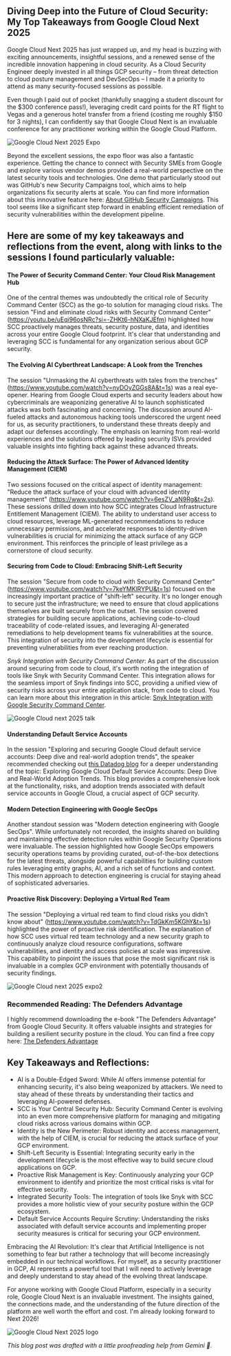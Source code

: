 ## Diving Deep into the Future of Cloud Security: My Top Takeaways from Google Cloud Next 2025
Google Cloud Next 2025 has just wrapped up, and my head is buzzing with exciting announcements, insightful sessions, and a renewed sense of the incredible innovation happening in cloud security. As a Cloud Security Engineer deeply invested in all things GCP security – from threat detection to cloud posture management and DevSecOps – I made it a priority to attend as many security-focused sessions as possible.

Even though I paid out of pocket (thankfully snagging a student discount for the $300 conference pass!), leveraging credit card points for the RT flight to Vegas and a generous hotel transfer from a friend (costing me roughly $150 for 3 nights), I can confidently say that Google Cloud Next is an invaluable conference for any practitioner working within the Google Cloud Platform.

![Google Cloud Next 2025 Expo](img/GCN25-expo1.JPG)

Beyond the excellent sessions, the expo floor was also a fantastic experience. Getting the chance to connect with Security SMEs from Google and explore various vendor demos provided a real-world perspective on the latest security tools and technologies. One demo that particularly stood out was GitHub's new Security Campaigns tool, which aims to help organizations fix security alerts at scale. You can find more information about this innovative feature here: [About GitHub Security Campaigns](https://docs.github.com/en/enterprise-cloud@latest/code-security/securing-your-organization/fixing-security-alerts-at-scale/about-security-campaigns). This tool seems like a significant step forward in enabling efficient remediation of security vulnerabilities within the development pipeline.

## Here are some of my key takeaways and reflections from the event, along with links to the sessions I found particularly valuable:

#### The Power of Security Command Center: Your Cloud Risk Management Hub

One of the central themes was undoubtedly the critical role of Security Command Center (SCC) as the go-to solution for managing cloud risks. The session "Find and eliminate cloud risks with Security Command Center" (https://youtu.be/uEqi96osNRc?si=-ZHKt6-hNXaKJEfm) highlighted how SCC proactively manages threats, security posture, data, and identities across your entire Google Cloud footprint. It's clear that understanding and leveraging SCC is fundamental for any organization serious about GCP security.

#### The Evolving AI Cyberthreat Landscape: A Look from the Trenches

The session "Unmasking the AI cyberthreats with tales from the trenches" (https://www.youtube.com/watch?v=nyDOyZGGs8A&t=1s) was a real eye-opener. Hearing from Google Cloud experts and security leaders about how cybercriminals are weaponizing generative AI to launch sophisticated attacks was both fascinating and concerning. The discussion around AI-fueled attacks and autonomous hacking tools underscored the urgent need for us, as security practitioners, to understand these threats deeply and adapt our defenses accordingly. The emphasis on learning from real-world experiences and the solutions offered by leading security ISVs provided valuable insights into fighting back against these advanced threats.

#### Reducing the Attack Surface: The Power of Advanced Identity Management (CIEM)

Two sessions focused on the critical aspect of identity management: "Reduce the attack surface of your cloud with advanced identity management" (https://www.youtube.com/watch?v=6esZV_aN9Rg&t=2s). These sessions drilled down into how SCC integrates Cloud Infrastructure Entitlement Management (CIEM). The ability to understand user access to cloud resources, leverage ML-generated recommendations to reduce unnecessary permissions, and accelerate responses to identity-driven vulnerabilities is crucial for minimizing the attack surface of any GCP environment. This reinforces the principle of least privilege as a cornerstone of cloud security.

#### Securing from Code to Cloud: Embracing Shift-Left Security

The session "Secure from code to cloud with Security Command Center" (https://www.youtube.com/watch?v=7keYMKlRYPU&t=1s) focused on the increasingly important practice of "shift-left" security. It's no longer enough to secure just the infrastructure; we need to ensure that cloud applications themselves are built securely from the outset. The session covered strategies for building secure applications, achieving code-to-cloud traceability of code-related issues, and leveraging AI-generated remediations to help development teams fix vulnerabilities at the source. This integration of security into the development lifecycle is essential for preventing vulnerabilities from ever reaching production.

*Snyk Integration with Security Command Center*: As part of the discussion around securing from code to cloud, it's worth noting the integration of tools like Snyk with Security Command Center. This integration allows for the seamless import of Snyk findings into SCC, providing a unified view of security risks across your entire application stack, from code to cloud. You can learn more about this integration in this article: [Snyk Integration with Google Security Command Center](https://snyk.io/blog/snyk-integration-google-security-command-center/).

![Google Cloud next 2025 talk](img/GCN25-talk.JPG)

#### Understanding Default Service Accounts

In the session "Exploring and securing Google Cloud default service accounts: Deep dive and real-world adoption trends", the speaker recommended checking out [this Datadog blog](https://securitylabs.datadoghq.com/articles/google-cloud-default-service-accounts/) for a deeper understanding of the topic: Exploring Google Cloud Default Service Accounts: Deep Dive and Real-World Adoption Trends. This blog provides a comprehensive look at the functionality, risks, and adoption trends associated with default service accounts in Google Cloud, a crucial aspect of GCP security.

#### Modern Detection Engineering with Google SecOps

Another standout session was "Modern detection engineering with Google SecOps". While unfortunately not recorded, the insights shared on building and maintaining effective detection rules within Google Security Operations were invaluable. The session highlighted how Google SecOps empowers security operations teams by providing curated, out-of-the-box detections for the latest threats, alongside powerful capabilities for building custom rules leveraging entity graphs, AI, and a rich set of functions and context. This modern approach to detection engineering is crucial for staying ahead of sophisticated adversaries.

#### Proactive Risk Discovery: Deploying a Virtual Red Team

The session "Deploying a virtual red team to find cloud risks you didn’t know about" (https://www.youtube.com/watch?v=TdGkKm5KGhY&t=1s) highlighted the power of proactive risk identification. The explanation of how SCC uses virtual red team technology and a new security graph to continuously analyze cloud resource configurations, software vulnerabilities, and identity and access policies at scale was impressive. This capability to pinpoint the issues that pose the most significant risk is invaluable in a complex GCP environment with potentially thousands of security findings.

![Google Cloud next 2025 expo2](img/GCN25-expo2.JPG)

### Recommended Reading: The Defenders Advantage

 I highly recommend downloading the e-book "The Defenders Advantage" from Google Cloud Security. It offers valuable insights and strategies for building a resilient security posture in the cloud. You can find a free copy here: [The Defenders Advantage](https://cloud.google.com/security/resources/defenders-advantage?hl=en)

## Key Takeaways and Reflections:

+ AI is a Double-Edged Sword: While AI offers immense potential for enhancing security, it's also being weaponized by attackers. We need to stay ahead of these threats by understanding their tactics and leveraging AI-powered defenses.
+ SCC is Your Central Security Hub: Security Command Center is evolving into an even more comprehensive platform for managing and mitigating cloud risks across various domains within GCP.
+ Identity is the New Perimeter: Robust identity and access management, with the help of CIEM, is crucial for reducing the attack surface of your GCP environment.
+ Shift-Left Security is Essential: Integrating security early in the development lifecycle is the most effective way to build secure cloud applications on GCP.
+ Proactive Risk Management is Key: Continuously analyzing your GCP environment to identify and prioritize the most critical risks is vital for effective security.
+ Integrated Security Tools: The integration of tools like Snyk with SCC provides a more holistic view of your security posture within the GCP ecosystem.
+ Default Service Accounts Require Scrutiny: Understanding the risks associated with default service accounts and implementing proper security measures is critical for securing your GCP environment.


Embracing the AI Revolution: It's clear that Artificial Intelligence is not something to fear but rather a technology that will become increasingly embedded in our technical workflows. For myself, as a security practitioner in GCP, AI represents a powerful tool that I will need to actively leverage and deeply understand to stay ahead of the evolving threat landscape.

For anyone working with Google Cloud Platform, especially in a security role, Google Cloud Next is an invaluable investment. The insights gained, the connections made, and the understanding of the future direction of the platform are well worth the effort and cost. I'm already looking forward to Next 2026!

![Google Cloud Next 2025 logo](img/GCN25.JPG)

*This blog post was drafted with a little proofreading help from Gemini 🤖.*